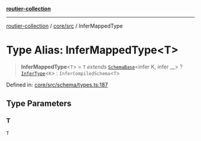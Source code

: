 [**routier-collection**](../../../README.md)

***

[routier-collection](../../../README.md) / [core/src](../README.md) / InferMappedType

# Type Alias: InferMappedType\<T\>

> **InferMappedType**\<`T`\> = `T` *extends* [`SchemaBase`](../classes/SchemaBase.md)\<infer K, infer \_\_\> ? [`InferType`](InferType.md)\<`K`\> : `InferCompiledSchema`\<`T`\>

Defined in: [core/src/schema/types.ts:187](https://github.com/Agrejus/routier/blob/ae307d61bf9883ec014a438be7cbd96d2060d092/core/src/schema/types.ts#L187)

## Type Parameters

### T

`T`
